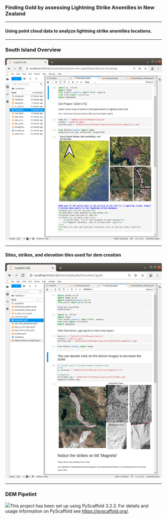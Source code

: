 <h3>Finding Gold by assessing Lightning Strike Anomilies in New Zealand</h3>
<hr>
<h4>Using point cloud data to analyze lightning strike anomilies locations.
</h4>
<hr>
<h3>South Island Overview</h3>
<img src="Overview1.png" >
<hr>
<h4>Sites, strikes, and elevation tiles used for dem creation
</h4>
<img src="Overview2.png" >
<hr>
<h3>DEM Pipelint</h3>
<img src="pdal_pipeline.png"



This project has been set up using PyScaffold 3.2.3. For details and usage
information on PyScaffold see https://pyscaffold.org/.
